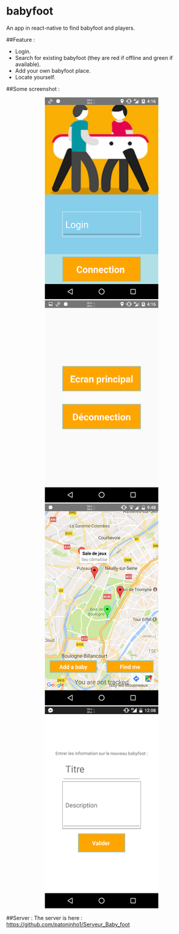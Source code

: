 # babyfoot
An app in react-native to find babyfoot and players.

##Feature :
- Login.
- Search for existing babyfoot (they are red if offline and green if available). 
- Add your own babyfoot place.
- Locate yourself.

##Some screenshot :
<p align="center">
	<img src="https://raw.githubusercontent.com/patoninho1/babyfoot/master/img/1.png" width="300px">
	<img src="https://raw.githubusercontent.com/patoninho1/babyfoot/master/img/2.png" width="300px">
	<img src="https://raw.githubusercontent.com/patoninho1/babyfoot/master/img/3.png" width="300px">
	<img src="https://raw.githubusercontent.com/patoninho1/babyfoot/master/img/4.png" width="300px">
</p>

##Server :
The server is here : https://github.com/patoninho1/Serveur_Baby_foot

